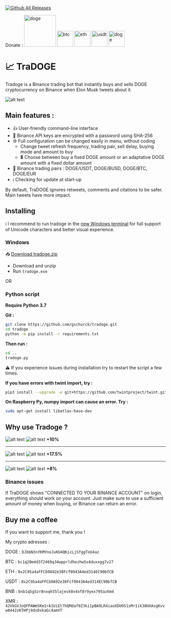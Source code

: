 [![Github All Releases](https://img.shields.io/github/downloads/gschurck/tradoge/total.svg)]()

Donate :
<a href="https://paypal.me/pools/c/8xeXQlOHn3"><img src="https://logos-marques.com/wp-content/uploads/2020/01/Paypal-logo.png" alt="doge" width="100"/></a>
<a href="https://coinrequest.io/request/cBKHRyzVpKuw5Cq"><img src="https://cryptologos.cc/logos/bitcoin-btc-logo.svg" alt="btc" width="50"/></a>
<a href="https://coinrequest.io/request/tIr7sFblRGQ6PXo"><img src="https://cryptologos.cc/logos/ethereum-eth-logo.svg?v=010" alt="eth" height="50"/></a>
<a href="https://coinrequest.io/request/PDkJ4IyL1JEw2Ab"><img src="https://cryptologos.cc/logos/tether-usdt-logo.svg?v=010" alt="usdt" width="50"/></a>
<a href="https://coinrequest.io/request/bAOicJxeN6y76yF"><img src="https://cryptologos.cc/logos/dogecoin-doge-logo.svg?v=010" alt="doge" width="50"/></a>


# :chart_with_upwards_trend: TraDOGE

Tradoge is a Binance trading bot that instantly buys and sells DOGE cryptocurrency on Binance when Elon Musk tweets about it.

![alt text](https://github.com/gschurck/tradoge/blob/media/tradoge.png?raw=true)

## Main features :

- :thumbsup: User-friendly command-line interface
- :closed_lock_with_key: Binance API keys are encrypted with a password using SHA-256
- :gear: Full configuration can be changed easily in menu, without coding
  - Change tweet refresh frequency, trading pair, sell delay, buying mode and amount to buy
  - :heavy_dollar_sign: Choose between buy a fixed DOGE amount or an adaptative DOGE amount with a fixed dollar amount
- 💱 Binance trading pairs : DOGE/USDT, DOGE/BUSD, DOGE/BTC, DOGE/EUR
- :information_source: Checking for update at start-up

By default, TraDOGE ignores retweets, comments and citations to be safer. Main tweets have more impact.

## Installing

:information_source: I recommend to run tradoge in the [new Windows terminal](https://www.microsoft.com/fr-fr/p/windows-terminal/9n0dx20hk701) for full support of Unicode characters and better visual experience.

### Windows

:inbox_tray: [Download tradoge.zip](https://github.com/gschurck/tradoge/releases)

- Download and unzip
- Run `tradoge.exe`

OR

### Python script

**Require Python 3.7**

**Git :**
```bash
git clone https://github.com/gschurck/tradoge.git
cd tradoge
python -m pip install -r requirements.txt
```
**Then run :**
```bash
cd ..
tradoge.py
```
:warning: If you experience issues during installation try to restart the script a few times.

**If you have errors with twint import, try :**
```bash
pip3 install --upgrade -e git+https://github.com/twintproject/twint.git@origin/master#egg=twint
```
**On Raspberry Py, numpy import can cause an error. Try :**
```bash
sudo apt-get install libatlas-base-dev
```

## Why use Tradoge ?

![alt text](https://github.com/gschurck/tradoge/blob/media/elon1.png?raw=true)
![alt text](https://github.com/gschurck/tradoge/blob/media/graph1.png?raw=true)
**+10%**

------

![alt text](https://github.com/gschurck/tradoge/blob/media/elon2.png?raw=true)
![alt text](https://github.com/gschurck/tradoge/blob/media/graph2.png?raw=true)
**+17.5%**

------

![alt text](https://github.com/gschurck/tradoge/blob/media/elon3.png?raw=true)
![alt text](https://github.com/gschurck/tradoge/blob/media/graph3.png?raw=true)
**+8%**

### Binance issues

If TraDOGE shows "CONNECTED TO YOUR BINANCE ACCOUNT" on login, everything should work on your account.
Just make sure to use a sufficient amount of money when buying, or Binance can return an error.

## Buy me a coffee

If you want to support me, thank you !

My crypto adresses :

DOGE : `DJbbN3nYKMYneJuKU4QKicLjSfggToU4az`

BTC : `bc1q20m4d3f2469q34wpprldhezhw5x4duxxgg7v27`

ETH : `0x2C95a4aFFCb9A92e38Fcf0943A4ed314EC90bfCB`

USDT : `0x2C95a4aFFCb9A92e38Fcf0943A4ed314EC90bfCB`

BNB : `bnb1q5g5zr8nxqk55lajesk0x4xf8r9yex795az6m4`

XMR : `42VkGVJoQFPAWm5Km1rA1UiEt7hQMdaf9Z3ki1pBA9LR4iaoXDU9S1sMr1ik38HXAsgKvvw8442zKTHPj9dsDxkaGc4amVT`
